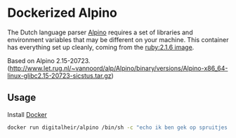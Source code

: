 # Dockerized Alpino

The Dutch language parser [Alpino](www.let.rug.nl/vannoord/alp/Alpino) requires a set of libraries and environment variables that may be different on your machine. This container has everything set up cleanly, coming from the [ruby:2.1.6 image](https://registry.hub.docker.com/u/library/ruby/).

Based on Alpino 2.15-20723. (http://www.let.rug.nl/~vannoord/alp/Alpino/binary/versions/Alpino-x86_64-linux-glibc2.15-20723-sicstus.tar.gz)

## Usage
Install [Docker](https://www.docker.com/)

```sh
docker run digitalheir/alpino /bin/sh -c "echo ik ben gek op spruitjes | Alpino -parse"
```


